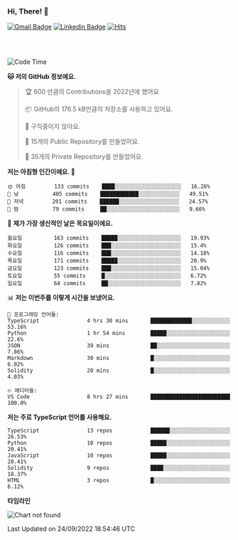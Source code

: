 ### Hi, There! 👋


[![Gmail Badge](https://img.shields.io/badge/-725psh@gmail.com-c14438?style=flat&logo=Gmail&logoColor=white&link=mailto:725psh@gmail.com)](mailto:725psh@gmail.com) 
[![Linkedin Badge](https://img.shields.io/badge/-soohanpark-0072b1?style=flat&logo=Linkedin&logoColor=white&link=https://www.linkedin.com/in/soohanpark/)](https://www.linkedin.com/in/soohanpark/) 
[![Hits](https://hits.seeyoufarm.com/api/count/incr/badge.svg?url=https%3A%2F%2Fgithub.com%2FSoohan-Park&count_bg=%23000000&title_bg=%23828282&icon=gradle.svg&icon_color=%23FFFFFF&title=Visited&edge_flat=false)](https://hits.seeyoufarm.com)  

<br />
<br />

<!--START_SECTION:waka-->
![Code Time](http://img.shields.io/badge/Code%20Time-282%20hrs-blue)

**🐱 저의 GitHub 정보에요.** 

> 🏆 600 만큼의 Contributions을 2022년에 했어요
 > 
> 📦 GitHub의 176.5 kB만큼의 저장소를 사용하고 있어요. 
 > 
> 🚫 구직중이지 않아요.
 > 
> 📜 15개의 Public Repository를 만들었어요. 
 > 
> 🔑 35개의 Private Repository를 만들었어요.  
 > 
**저는 아침형 인간이에요. 🐤** 

```text
🌞 아침         133 commits    ████░░░░░░░░░░░░░░░░░░░░░   16.26% 
🌆 낮　         405 commits    ████████████░░░░░░░░░░░░░   49.51% 
🌃 저녁         201 commits    ██████░░░░░░░░░░░░░░░░░░░   24.57% 
🌙 밤　         79 commits     ██░░░░░░░░░░░░░░░░░░░░░░░   9.66%

```
📅 **제가 가장 생산적인 날은 목요일이에요.** 

```text
월요일          163 commits    █████░░░░░░░░░░░░░░░░░░░░   19.93% 
화요일          126 commits    ███░░░░░░░░░░░░░░░░░░░░░░   15.4% 
수요일          116 commits    ███░░░░░░░░░░░░░░░░░░░░░░   14.18% 
목요일          171 commits    █████░░░░░░░░░░░░░░░░░░░░   20.9% 
금요일          123 commits    ███░░░░░░░░░░░░░░░░░░░░░░   15.04% 
토요일          55 commits     █░░░░░░░░░░░░░░░░░░░░░░░░   6.72% 
일요일          64 commits     ██░░░░░░░░░░░░░░░░░░░░░░░   7.82%

```


📊 **저는 이번주를 이렇게 시간을 보냈어요.** 

```text
💬 프로그래밍 언어들: 
TypeScript               4 hrs 30 mins       █████████████░░░░░░░░░░░░   53.16% 
Python                   1 hr 54 mins        █████░░░░░░░░░░░░░░░░░░░░   22.6% 
JSON                     39 mins             ██░░░░░░░░░░░░░░░░░░░░░░░   7.86% 
Markdown                 30 mins             █░░░░░░░░░░░░░░░░░░░░░░░░   6.02% 
Solidity                 20 mins             █░░░░░░░░░░░░░░░░░░░░░░░░   4.03%

🔥 에디터들: 
VS Code                  8 hrs 27 mins       █████████████████████████   100.0%

```

**저는 주로 TypeScript 언어를 사용해요.** 

```text
TypeScript               13 repos            ██████░░░░░░░░░░░░░░░░░░░   26.53% 
Python                   10 repos            █████░░░░░░░░░░░░░░░░░░░░   20.41% 
JavaScript               10 repos            █████░░░░░░░░░░░░░░░░░░░░   20.41% 
Solidity                 9 repos             ████░░░░░░░░░░░░░░░░░░░░░   18.37% 
HTML                     3 repos             █░░░░░░░░░░░░░░░░░░░░░░░░   6.12%

```


**타임라인**

![Chart not found](https://raw.githubusercontent.com/Soohan-Park/Soohan-Park/master/charts/bar_graph.png) 


 Last Updated on 24/09/2022 18:54:46 UTC
<!--END_SECTION:waka-->
